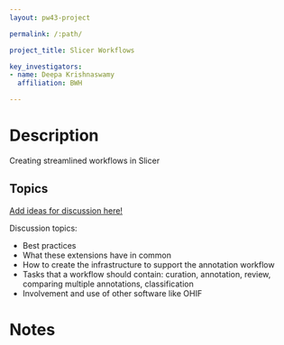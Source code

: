 ```yaml
---
layout: pw43-project

permalink: /:path/

project_title: Slicer Workflows

key_investigators:
- name: Deepa Krishnaswamy
  affiliation: BWH

---
```

# Description

Creating streamlined workflows in Slicer



## Topics

[Add ideas for discussion here!](https://docs.google.com/document/d/12XuYPVuRgy4RTuIabSIjy_sRrYSliewKhcbB1zJgXVI/edit?usp=sharing)

Discussion topics: 
- Best practices
- What these extensions have in common
- How to create the infrastructure to support the annotation workflow
- Tasks that a workflow should contain: curation, annotation, review, comparing multiple annotations, classification
- Involvement and use of other software like OHIF



# Notes
